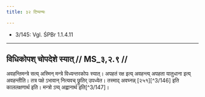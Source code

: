```yaml
---
title: ३२ टिप्पन्यः

---
```

- 3/145: Vgl. ŚPBr 1.1.4.11

____________________________________________


## विधिकोपश् चोपदेशे स्यात् // MS_३,२.९ //

अवहन्तिमन्त्रे सत्य् अस्मिन् मन्त्रे विध्यन्तरकोपः स्यात्। अपहतं रक्ष इत्य् अवहन्त्य् अपहता यातुधाना इत्य् अवहन्तीति। तत्र पक्षे ऽभावान् नित्यवच् छ्रूतिर् उपध्येत। तस्माद् अवघ्नन्न् [२५१][^3/146] इति काललक्षणार्थ इति। मन्त्रो ऽप्य् अह्वानार्थ इति[^3/147]।
